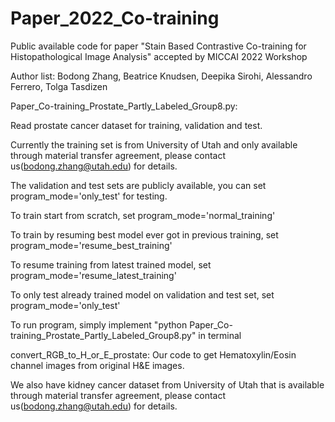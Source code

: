 # Paper_2022_Co-training

Public available code for paper "Stain Based Contrastive Co-training for Histopathological Image Analysis" accepted by MICCAI 2022 Workshop

Author list: Bodong Zhang, Beatrice Knudsen, Deepika Sirohi, Alessandro Ferrero, Tolga Tasdizen


Paper_Co-training_Prostate_Partly_Labeled_Group8.py:

Read prostate cancer dataset for training, validation and test. 

Currently the training set is from University of Utah and only available through material transfer agreement, please contact us(bodong.zhang@utah.edu) for details.

The validation and test sets are publicly available, you can set program_mode='only_test' for testing.

To train start from scratch, set program_mode='normal_training'

To train by resuming best model ever got in previous training, set program_mode='resume_best_training'

To resume training from latest trained model, set program_mode='resume_latest_training'

To only test already trained model on validation and test set, set program_mode='only_test'

To run program, simply implement "python Paper_Co-training_Prostate_Partly_Labeled_Group8.py" in terminal




convert_RGB_to_H_or_E_prostate:
Our code to get Hematoxylin/Eosin channel images from original H&E images. 

We also have kidney cancer dataset from University of Utah that is available through material transfer agreement, please contact us(bodong.zhang@utah.edu) for details.